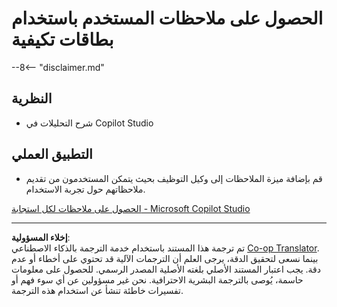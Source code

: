 <!--
CO_OP_TRANSLATOR_METADATA:
{
  "original_hash": "729a62989ca37495e9c42888d3933137",
  "translation_date": "2025-10-22T19:03:54+00:00",
  "source_file": "docs/operative-preview/11-obtain-user-feedback/README.md",
  "language_code": "ar"
}
-->
# الحصول على ملاحظات المستخدم باستخدام بطاقات تكيفية

--8<-- "disclaimer.md"

## النظرية

- شرح التحليلات في Copilot Studio

## التطبيق العملي

- قم بإضافة ميزة الملاحظات إلى وكيل التوظيف بحيث يتمكن المستخدمون من تقديم ملاحظاتهم حول تجربة الاستخدام.

[الحصول على ملاحظات لكل استجابة - Microsoft Copilot Studio](https://learn.microsoft.com/microsoft-copilot-studio/guidance/adaptive-card-add-feedback-for-every-response)

---

**إخلاء المسؤولية**:  
تم ترجمة هذا المستند باستخدام خدمة الترجمة بالذكاء الاصطناعي [Co-op Translator](https://github.com/Azure/co-op-translator). بينما نسعى لتحقيق الدقة، يرجى العلم أن الترجمات الآلية قد تحتوي على أخطاء أو عدم دقة. يجب اعتبار المستند الأصلي بلغته الأصلية المصدر الرسمي. للحصول على معلومات حاسمة، يُوصى بالترجمة البشرية الاحترافية. نحن غير مسؤولين عن أي سوء فهم أو تفسيرات خاطئة تنشأ عن استخدام هذه الترجمة.